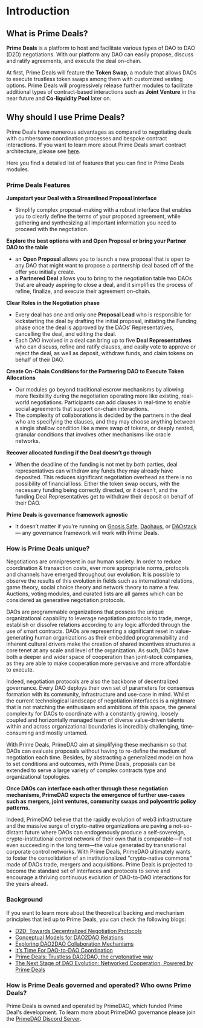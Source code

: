 # Introduction

## What is Prime Deals?

**Prime Deals** is a platform to host and facilitate various types of DAO to DAO (D2D) negotiations. With our platform any DAO can easily propose, discuss and ratify agreements, and execute the deal on-chain.

At first, Prime Deals will feature the **Token Swap**, a module that allows DAOs to execute trustless token swaps among them with customized vesting options. Prime Deals will progressively release further modules to facilitate additional types of contract-based interactions such as **Joint Venture** in the near future and **Co-liquidity Pool** later on.

## Why should I use Prime Deals?

Prime Deals have numerous advantages as compared to negotiating deals with cumbersome coordination processes and bespoke contract interactions. If you want to learn more about Prime Deals smart contract architecture, please see <a href="/documentation/SmartContractArchitecture">here</a>.


Here you find a detailed list of features that you can find in Prime Deals modules. 

### Prime Deals Features

**Jumpstart your Deal with a Streamlined Proposal Interface**

- Simplify complex proposal-making with a robust interface that enables you to clearly define the terms of your proposed agreement, while gathering and synthesizing all important information you need to proceed with the negotiation.

**Explore the best options with and Open Proposal or bring your Partner DAO to the table**

- an **Open Proposal** allows you to launch a new proposal that is open to any DAO that might want to propose a partnership deal based off of the offer you initially create.
- a **Partnered Deal** allows you to bring to the negotiation table two DAOs that are already aspiring to close a deal, and it simplifies the process of refine, finalize, and execute their agreement on-chain.

**Clear Roles in the Negotiation phase**

- Every deal has one and only one **Proposal Lead** who is responsible for kickstarting the deal by drafting the initial proposal, initiating the Funding phase once the deal is approved by the DAOs’ Representatives, cancelling the deal, and editing the deal.
- Each DAO involved in a deal can bring up to five **Deal Representatives** who can discuss, refine and ratify clauses, and easily vote to approve or reject the deal, as well as deposit, withdraw funds, and claim tokens on behalf of their DAO.

**Create On-Chain Conditions for the Partnering DAO to Execute Token Allocations**

- Our modules go beyond traditional escrow mechanisms by allowing more flexibility during the negotiation operating more like existing, real-world negotiations. Participants can add clauses in real-time to enable social agreements that support on-chain interactions.
- The complexity of collaborations is decided by the partners in the deal who are specifying the clauses, and they may choose anything between a single shallow condition like a mere swap of tokens, or deeply nested, granular conditions that involves other mechanisms like oracle networks.

**Recover allocated funding if the Deal doesn’t go through**

- When the deadline of the funding is not met by both parties, deal representatives can withdraw any funds they may already have deposited. This reduces significant negotiation overhead as there is no possibility of financial loss. Either the token swap occurs, with the necessary funding being correctly directed, or it doesn’t, and the funding Deal Representatives get to withdraw their deposit on behalf of their DAO.

**Prime Deals is governance framework agnostic**

- It doesn’t matter if you’re running on <a href="https://gnosis-safe.io/" target="_blank" rel="noopener noreferrer">Gnosis Safe</a>, <a href="https://daohaus.club/" target="_blank" rel="noopener noreferrer">Daohaus</a>, or <a href="https://daostack.io/" target="_blank" rel="noopener noreferrer">DAOstack</a> — any governance framework will work with Prime Deals.

### How is Prime Deals unique?

Negotiations are omnipresent in our human society. In order to reduce coordination & transaction costs, ever more appropriate norms, protocols and channels have emerged throughout our evolution. It is possible to observe the results of this evolution in fields such as international relations, game theory, social choice theory and network theory to name a few. Auctions, voting modules, and curated lists are all games which can be considered as generative negotiation protocols.

DAOs are programmable organizations that possess the unique organizational capability to leverage negotiation protocols to trade, merge, establish or dissolve relations according to any logic afforded through the use of smart contracts. DAOs are representing a significant reset in value-generating human organizations as their embedded programmability and inherent cultural drivers make the creation of shared incentives structures a core tenet at any scale and level of the organization. As such, DAOs have both a deeper and wider space of cooperation than joint-stock companies, as they are able to make cooperation more pervasive and more affordable to execute.

Indeed, negotiation protocols are also the backbone of decentralized governance. Every DAO deploys their own set of parameters for consensus formation with its community, infrastructure and use-case in mind.  Whilst the current technological landscape of negotiation interfaces is a nightmare that is not matching the enthusiasm and ambitions of this space, the general complexity for DAOs to coordinate with a constantly growing, loosely coupled and horizontally managed team of diverse value-driven talents within and across organizational boundaries is incredibly challenging, time-consuming and mostly untamed.

With Prime Deals, PrimeDAO aim at simplifying these mechanism so that DAOs can evaluate proposals without having to re-define the medium of negotiation each time. Besides, by abstracting a generalized model on how to set conditions and outcomes, with Prime Deals, proposals can be extended to serve a large variety of complex contracts type and organizational topologies.

**Once DAOs can interface each other through these negotiation mechanisms, PrimeDAO expects the emergence of further use-cases such as mergers, joint ventures, community swaps and polycentric policy patterns.**

Indeed, PrimeDAO believe that the rapidly evolution of web3 infrastructure and the massive surge of crypto-native organizations are paving a not-so-distant future where DAOs can endogenously produce a self-sovereign, crypto-institutional control network of their own that is comparable—if not even succeeding in the long term—the value generated by transnational corporate control networks. With Prime Deals, PrimeDAO ultimately wants to foster the consolidation of an institutionalized “crypto-native commons” made of DAOs trade, mergers and acquisitions. Prime Deals is projected to become the standard set of interfaces and protocols to serve and encourage a thriving continuous evolution of DAO-to-DAO interactions for the years ahead.

### Background

If you want to learn more about the theoretical backing and mechanism principles that led up to Prime Deals, you can check the following blogs:

<ul>
<li><a href="https://blog.curvelabs.eu/d2d-towards-decentralized-negotiation-protocols-e37d164e91e6" target="_blank" rel="noopener noreferrer">D2D: Towards Decentralized Negotiation Protocols</a></li>
<li><a href="https://medium.com/primedao/conceptual-models-for-dao2dao-relations-ac2b2d3cc84d" target="_blank" rel="noopener noreferrer">Conceptual Models for DAO2DAO Relations</a></li>
<li><a href="https://medium.com/primedao/exploring-dao2dao-collaboration-mechanisms-c37218a17a21" target="_blank" rel="noopener noreferrer">Exploring DAO2DAO Collaboration Mechanisms</a></li>
<li><a href="https://medium.com/primedao/its-time-for-dao-to-dao-coordination-8791ec78545f" target="_blank" rel="noopener noreferrer">It’s Time For DAO-to-DAO Coordination</a></li>
<li><a href="https://medium.com/primedao/prime-deals-trustless-dao2dao-the-cryptonative-way-261210ccda96" target="_blank" rel="noopener noreferrer">Prime Deals: Trustless DAO2DAO, the cryptonative way</a></li>
<li><a href="https://primedao.mirror.xyz/PDPyApTLgS2FwPDFsqSrgbmN82eHBek_x33HU9Drrm8" target="_blank" rel="noopener noreferrer">The Next Stage of DAO Evolution: Networked Cooperation, Powered by Prime Deals</a></li>
</ul>

### How is Prime Deals governed and operated? Who owns Prime Deals?

Prime Deals is owned and operated by PrimeDAO, which funded Prime Deal's development. To learn more about PrimeDAO governance please join the <a href="https://discord.com/invite/x8v59pG" target="_blank" rel="noopener noreferrer">PrimeDAO Discord Server</a>.